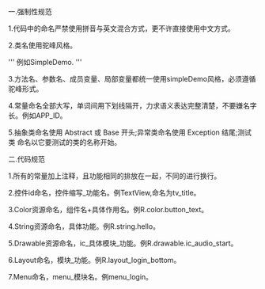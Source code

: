 一.强制性规范

 1.代码中的命名严禁使用拼音与英文混合方式，更不许直接使用中文方式。

 2.类名使用驼峰风格。


 '''
 例如SimpleDemo.
 '''


 3.方法名、参数名、成员变量、局部变量都统一使用simpleDemo风格，必须遵循驼峰形式。

 4.常量命名全部大写，单词间用下划线隔开，力求语义表达完整清楚，不要嫌名字长。例如APP_ID。

 5.抽象类命名使用 Abstract 或 Base 开头;异常类命名使用 Exception 结尾;测试类 命名以它要测试的类的名称开始。

 二.代码规范

  1.所有的常量加上注释，且功能相同的排放在一起，不同的进行换行。

  2.控件id命名，控件缩写_功能名。例TextView,命名为tv_title。

  3.Color资源命名，组件名+具体作用名。例R.color.button_text。

  4.String资源命名，具体功能。例R.string.hello。

  5.Drawable资源命名，ic_具体模块_功能。例R.drawable.ic_audio_start。

  6.Layout命名，模块_功能。例R.layout_login_bottom。

  7.Menu命名，menu_模块名。例menu_login。
